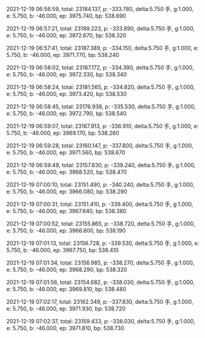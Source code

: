 2021-12-19 06:56:59, total: 23184.137, p: -333.780, delta:5.750 手, g:1.000, e: 5.750, b: -46.000, ep: 3975.740, bp: 538.690

2021-12-19 06:57:21, total: 23189.223, p: -333.890, delta:5.750 手, g:1.000, e: 5.750, b: -46.000, ep: 3972.670, bp: 538.320

2021-12-19 06:57:41, total: 23187.389, p: -334.150, delta:5.750 手, g:1.000, e: 5.750, b: -46.000, ep: 3971.770, bp: 538.240

2021-12-19 06:58:02, total: 23187.172, p: -334.390, delta:5.750 手, g:1.000, e: 5.750, b: -46.000, ep: 3972.330, bp: 538.340

2021-12-19 06:58:24, total: 23181.565, p: -334.820, delta:5.750 手, g:1.000, e: 5.750, b: -46.000, ep: 3973.420, bp: 538.530

2021-12-19 06:58:45, total: 23176.938, p: -335.530, delta:5.750 手, g:1.000, e: 5.750, b: -46.000, ep: 3972.790, bp: 538.540

2021-12-19 06:59:07, total: 23167.913, p: -336.910, delta:5.750 手, g:1.000, e: 5.750, b: -46.000, ep: 3969.170, bp: 538.260

2021-12-19 06:59:28, total: 23160.147, p: -337.800, delta:5.750 手, g:1.000, e: 5.750, b: -46.000, ep: 3971.560, bp: 538.670

2021-12-19 06:59:49, total: 23157.830, p: -339.240, delta:5.750 手, g:1.000, e: 5.750, b: -46.000, ep: 3968.520, bp: 538.470

2021-12-19 07:00:10, total: 23151.490, p: -340.240, delta:5.750 手, g:1.000, e: 5.750, b: -46.000, ep: 3966.080, bp: 538.290

2021-12-19 07:00:31, total: 23151.410, p: -339.400, delta:5.750 手, g:1.000, e: 5.750, b: -46.000, ep: 3967.640, bp: 538.380

2021-12-19 07:00:52, total: 23155.865, p: -338.720, delta:5.750 手, g:1.000, e: 5.750, b: -46.000, ep: 3966.800, bp: 538.190

2021-12-19 07:01:13, total: 23156.728, p: -339.530, delta:5.750 手, g:1.000, e: 5.750, b: -46.000, ep: 3967.750, bp: 538.410

2021-12-19 07:01:34, total: 23156.985, p: -338.270, delta:5.750 手, g:1.000, e: 5.750, b: -46.000, ep: 3968.290, bp: 538.320

2021-12-19 07:01:56, total: 23154.682, p: -338.030, delta:5.750 手, g:1.000, e: 5.750, b: -46.000, ep: 3969.810, bp: 538.480

2021-12-19 07:02:17, total: 23162.349, p: -337.830, delta:5.750 手, g:1.000, e: 5.750, b: -46.000, ep: 3971.930, bp: 538.720

2021-12-19 07:02:37, total: 23159.433, p: -338.030, delta:5.750 手, g:1.000, e: 5.750, b: -46.000, ep: 3971.810, bp: 538.730